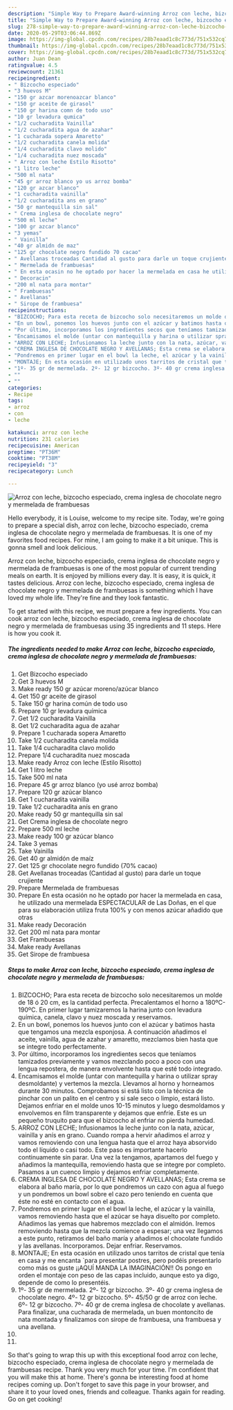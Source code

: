 ```yaml
---
description: "Simple Way to Prepare Award-winning Arroz con leche, bizcocho especiado, crema inglesa de chocolate negro y mermelada de frambuesas"
title: "Simple Way to Prepare Award-winning Arroz con leche, bizcocho especiado, crema inglesa de chocolate negro y mermelada de frambuesas"
slug: 278-simple-way-to-prepare-award-winning-arroz-con-leche-bizcocho-especiado-crema-inglesa-de-chocolate-negro-y-mermelada-de-frambuesas
date: 2020-05-29T03:06:44.869Z
image: https://img-global.cpcdn.com/recipes/28b7eaad1c8c773d/751x532cq70/arroz-con-leche-bizcocho-especiado-crema-inglesa-de-chocolate-negro-y-mermelada-de-frambuesas-foto-principal.jpg
thumbnail: https://img-global.cpcdn.com/recipes/28b7eaad1c8c773d/751x532cq70/arroz-con-leche-bizcocho-especiado-crema-inglesa-de-chocolate-negro-y-mermelada-de-frambuesas-foto-principal.jpg
cover: https://img-global.cpcdn.com/recipes/28b7eaad1c8c773d/751x532cq70/arroz-con-leche-bizcocho-especiado-crema-inglesa-de-chocolate-negro-y-mermelada-de-frambuesas-foto-principal.jpg
author: Juan Dean
ratingvalue: 4.5
reviewcount: 21361
recipeingredient:
- " Bizcocho especiado"
- "3 huevos M"
- "150 gr azcar morenoazcar blanco"
- "150 gr aceite de girasol"
- "150 gr harina comn de todo uso"
- "10 gr levadura qumica"
- "1/2 cucharadita Vainilla"
- "1/2 cucharadita agua de azahar"
- "1 cucharada sopera Amaretto"
- "1/2 cucharadita canela molida"
- "1/4 cucharadita clavo molido"
- "1/4 cucharadita nuez moscada"
- " Arroz con leche Estilo Risotto"
- "1 litro leche"
- "500 ml nata"
- "45 gr arroz blanco yo us arroz bomba"
- "120 gr azcar blanco"
- "1 cucharadita vainilla"
- "1/2 cucharadita ans en grano"
- "50 gr mantequilla sin sal"
- " Crema inglesa de chocolate negro"
- "500 ml leche"
- "100 gr azcar blanco"
- "3 yemas"
- " Vainilla"
- "40 gr almidn de maz"
- "125 gr chocolate negro fundido 70 cacao"
- " Avellanas troceadas Cantidad al gusto para darle un toque crujiente"
- " Mermelada de frambuesas"
- " En esta ocasin no he optado por hacer la mermelada en casa he utilizado una mermelada ESPECTACULAR de Las Doas en el que para su elaboracin utiliza fruta 100 y con menos azcar aadido que otras"
- " Decoracin"
- "200 ml nata para montar"
- " Frambuesas"
- " Avellanas"
- " Sirope de frambuesa"
recipeinstructions:
- "BIZCOCHO; Para esta receta de bizcocho solo necesitaremos un molde de 18 ó 20 cm, es la cantidad perfecta. Precalentamos el horno a 180ºC-190ºC. En primer lugar tamizaremos la harina junto con levadura química, canela, clavo y nuez moscada y reservamos."
- "En un bowl, ponemos los huevos junto con el azúcar y batimos hasta que tengamos una mezcla esponjosa. A continuación añadimos el aceite, vainilla, agua de azahar y amaretto, mezclamos bien hasta que se integre todo perfectamente."
- "Por último, incorporamos los ingredientes secos que teníamos tamizados previamente y vamos mezclando poco a poco con una lengua repostera, de manera envolvente hasta que esté todo integrado."
- "Encamisamos el molde (untar con mantequilla y harina o utilizar spray desmoldante) y vertemos la mezcla. Llevamos al horno y horneamos durante 30 minutos. Comprobamos si está listo con la técnica de pinchar con un palito en el centro y si sale seco o limpio, estará listo. Dejamos enfriar en el molde unos 10-15 minutos y luego desmoldamos y envolvemos en film transparente y dejamos que enfríe. Este es un pequeño truquito para que el bizcocho al enfriar no pierda humedad."
- "ARROZ CON LECHE; Infusionamos la leche junto con la nata, azúcar, vainilla y anís en grano. Cuando rompa a hervir añadimos el arroz y vamos removiendo con una lengua hasta que el arroz haya absorvido todo el líquido o casi todo. Este paso es importante hacerlo continuamente sin parar. Una vez la tengamos, apartamos del fuego y añadimos la mantequilla, removiendo hasta que se integre por completo. Pasamos a un cuenco limpio y dejamos enfriar completamente."
- "CREMA INGLESA DE CHOCOLATE NEGRO Y AVELLANAS; Esta crema se elabora al baño maría, por lo que pondremos un cazo con agua al fuego y un pondremos un bowl sobre el cazo pero teniendo en cuenta que éste no esté en contacto con el agua."
- "Pondremos en primer lugar en el bowl la leche, el azúcar y la vainilla, vamos removiendo hasta que el azúcar se haya disuelto por completo. Añadimos las yemas que habremos mezclado con el almidón. Iremos removiendo hasta que la mezcla comience a espesar; una vez llegamos a este punto, retiramos del baño maría y añadimos el chocolate fundido y las avellanas. Incorporamos. Dejar enfriar. Reservamos."
- "MONTAJE; En esta ocasión en utilizado unos tarritos de cristal que tenía en casa y me encanta `para presentar postres, pero podéis presentarlo como más os guste ¡¡AQUÍ MANDA LA IMAGINACIÓN!! Os pongo en orden el montaje con peso de las capas incluido, aunque esto ya digo, depende de como lo presentéis."
- "1º- 35 gr de mermelada. 2º- 12 gr bizcocho. 3º- 40 gr crema inglesa de chocolate negro. 4º- 12 gr bizcocho. 5º- 45/50 gr de arroz con leche. 6º- 12 gr bizcocho. 7º- 40 gr de crema inglesa de chocolate y avellanas. Para finalizar, una cucharada de mermelada, un buen montoncito de nata montada y finalizamos con sirope de frambuesa, una frambuesa y una avellana."
- ""
- ""
categories:
- Recipe
tags:
- arroz
- con
- leche

katakunci: arroz con leche 
nutrition: 231 calories
recipecuisine: American
preptime: "PT36M"
cooktime: "PT38M"
recipeyield: "3"
recipecategory: Lunch

---
```



![Arroz con leche, bizcocho especiado, crema inglesa de chocolate negro y mermelada de frambuesas](https://img-global.cpcdn.com/recipes/28b7eaad1c8c773d/751x532cq70/arroz-con-leche-bizcocho-especiado-crema-inglesa-de-chocolate-negro-y-mermelada-de-frambuesas-foto-principal.jpg)

Hello everybody, it is Louise, welcome to my recipe site. Today, we're going to prepare a special dish, arroz con leche, bizcocho especiado, crema inglesa de chocolate negro y mermelada de frambuesas. It is one of my favorites food recipes. For mine, I am going to make it a bit unique. This is gonna smell and look delicious.



Arroz con leche, bizcocho especiado, crema inglesa de chocolate negro y mermelada de frambuesas is one of the most popular of current trending meals on earth. It is enjoyed by millions every day. It is easy, it is quick, it tastes delicious. Arroz con leche, bizcocho especiado, crema inglesa de chocolate negro y mermelada de frambuesas is something which I have loved my whole life. They're fine and they look fantastic.


To get started with this recipe, we must prepare a few ingredients. You can cook arroz con leche, bizcocho especiado, crema inglesa de chocolate negro y mermelada de frambuesas using 35 ingredients and 11 steps. Here is how you cook it.

<!--inarticleads1-->

##### The ingredients needed to make Arroz con leche, bizcocho especiado, crema inglesa de chocolate negro y mermelada de frambuesas:

1. Get  Bizcocho especiado
1. Get 3 huevos M
1. Make ready 150 gr azúcar moreno/azúcar blanco
1. Get 150 gr aceite de girasol
1. Take 150 gr harina común de todo uso
1. Prepare 10 gr levadura química
1. Get 1/2 cucharadita Vainilla
1. Get 1/2 cucharadita agua de azahar
1. Prepare 1 cucharada sopera Amaretto
1. Take 1/2 cucharadita canela molida
1. Take 1/4 cucharadita clavo molido
1. Prepare 1/4 cucharadita nuez moscada
1. Make ready  Arroz con leche (Estilo Risotto)
1. Get 1 litro leche
1. Take 500 ml nata
1. Prepare 45 gr arroz blanco (yo usé arroz bomba)
1. Prepare 120 gr azúcar blanco
1. Get 1 cucharadita vainilla
1. Take 1/2 cucharadita anís en grano
1. Make ready 50 gr mantequilla sin sal
1. Get  Crema inglesa de chocolate negro
1. Prepare 500 ml leche
1. Make ready 100 gr azúcar blanco
1. Take 3 yemas
1. Take  Vainilla
1. Get 40 gr almidón de maíz
1. Get 125 gr chocolate negro fundido (70% cacao)
1. Get  Avellanas troceadas (Cantidad al gusto) para darle un toque crujiente
1. Prepare  Mermelada de frambuesas
1. Prepare  En esta ocasión no he optado por hacer la mermelada en casa, he utilizado una mermelada ESPECTACULAR de Las Doñas, en el que para su elaboración utiliza fruta 100% y con menos azúcar añadido que otras
1. Make ready  Decoración
1. Get 200 ml nata para montar
1. Get  Frambuesas
1. Make ready  Avellanas
1. Get  Sirope de frambuesa




<!--inarticleads2-->

##### Steps to make Arroz con leche, bizcocho especiado, crema inglesa de chocolate negro y mermelada de frambuesas:

1. BIZCOCHO; Para esta receta de bizcocho solo necesitaremos un molde de 18 ó 20 cm, es la cantidad perfecta. Precalentamos el horno a 180ºC-190ºC. En primer lugar tamizaremos la harina junto con levadura química, canela, clavo y nuez moscada y reservamos.
1. En un bowl, ponemos los huevos junto con el azúcar y batimos hasta que tengamos una mezcla esponjosa. A continuación añadimos el aceite, vainilla, agua de azahar y amaretto, mezclamos bien hasta que se integre todo perfectamente.
1. Por último, incorporamos los ingredientes secos que teníamos tamizados previamente y vamos mezclando poco a poco con una lengua repostera, de manera envolvente hasta que esté todo integrado.
1. Encamisamos el molde (untar con mantequilla y harina o utilizar spray desmoldante) y vertemos la mezcla. Llevamos al horno y horneamos durante 30 minutos. Comprobamos si está listo con la técnica de pinchar con un palito en el centro y si sale seco o limpio, estará listo. Dejamos enfriar en el molde unos 10-15 minutos y luego desmoldamos y envolvemos en film transparente y dejamos que enfríe. Este es un pequeño truquito para que el bizcocho al enfriar no pierda humedad.
1. ARROZ CON LECHE; Infusionamos la leche junto con la nata, azúcar, vainilla y anís en grano. Cuando rompa a hervir añadimos el arroz y vamos removiendo con una lengua hasta que el arroz haya absorvido todo el líquido o casi todo. Este paso es importante hacerlo continuamente sin parar. Una vez la tengamos, apartamos del fuego y añadimos la mantequilla, removiendo hasta que se integre por completo. Pasamos a un cuenco limpio y dejamos enfriar completamente.
1. CREMA INGLESA DE CHOCOLATE NEGRO Y AVELLANAS; Esta crema se elabora al baño maría, por lo que pondremos un cazo con agua al fuego y un pondremos un bowl sobre el cazo pero teniendo en cuenta que éste no esté en contacto con el agua.
1. Pondremos en primer lugar en el bowl la leche, el azúcar y la vainilla, vamos removiendo hasta que el azúcar se haya disuelto por completo. Añadimos las yemas que habremos mezclado con el almidón. Iremos removiendo hasta que la mezcla comience a espesar; una vez llegamos a este punto, retiramos del baño maría y añadimos el chocolate fundido y las avellanas. Incorporamos. Dejar enfriar. Reservamos.
1. MONTAJE; En esta ocasión en utilizado unos tarritos de cristal que tenía en casa y me encanta `para presentar postres, pero podéis presentarlo como más os guste ¡¡AQUÍ MANDA LA IMAGINACIÓN!! Os pongo en orden el montaje con peso de las capas incluido, aunque esto ya digo, depende de como lo presentéis.
1. 1º- 35 gr de mermelada. 2º- 12 gr bizcocho. 3º- 40 gr crema inglesa de chocolate negro. 4º- 12 gr bizcocho. 5º- 45/50 gr de arroz con leche. 6º- 12 gr bizcocho. 7º- 40 gr de crema inglesa de chocolate y avellanas. Para finalizar, una cucharada de mermelada, un buen montoncito de nata montada y finalizamos con sirope de frambuesa, una frambuesa y una avellana.
1. 
1. 




So that's going to wrap this up with this exceptional food arroz con leche, bizcocho especiado, crema inglesa de chocolate negro y mermelada de frambuesas recipe. Thank you very much for your time. I'm confident that you will make this at home. There's gonna be interesting food at home recipes coming up. Don't forget to save this page in your browser, and share it to your loved ones, friends and colleague. Thanks again for reading. Go on get cooking!
